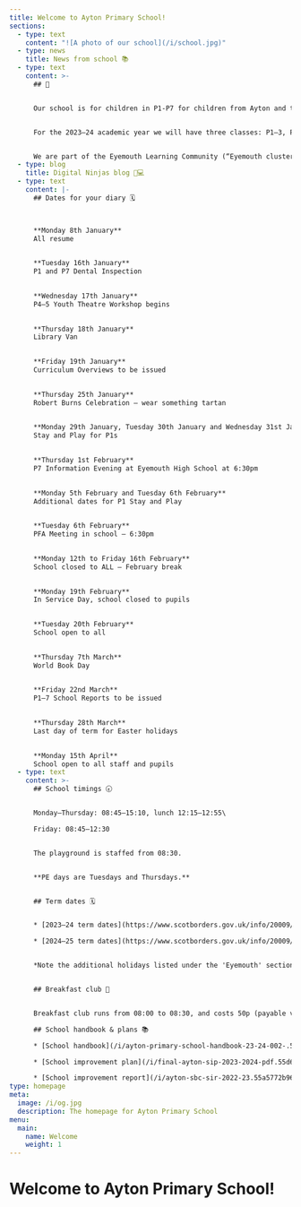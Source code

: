 ```yaml
---
title: Welcome to Ayton Primary School!
sections:
  - type: text
    content: "![A photo of our school](/i/school.jpg)"
  - type: news
    title: News from school 📚
  - type: text
    content: >-
      ## 👋


      Our school is for children in P1-P7 for children from Ayton and the surrounding area. Our interim head teacher is Mrs Horsburgh, who is the head teacher of Reston Primary School.


      For the 2023–24 academic year we will have three classes: P1–3, P4–5, and P6–7. See our [staff page](/staff) for more information.


      We are part of the Eyemouth Learning Community (“Eyemouth cluster”) – children from Ayton, Coldingham, Cockburnspath, Eyemouth and Reston primary schools move up together to Eyemouth High School.
  - type: blog
    title: Digital Ninjas blog 🥷💻
  - type: text
    content: |-
      ## Dates for your diary 🗓️

      

      **Monday 8th January**  
      All resume
      

      **Tuesday 16th January**  
      P1 and P7 Dental Inspection
      

      **Wednesday 17th January**  
      P4–5 Youth Theatre Workshop begins
      

      **Thursday 18th January**  
      Library Van
      

      **Friday 19th January**  
      Curriculum Overviews to be issued
      

      **Thursday 25th January**  
      Robert Burns Celebration — wear something tartan
      

      **Monday 29th January, Tuesday 30th January and Wednesday 31st January**  
      Stay and Play for P1s
      

      **Thursday 1st February**  
      P7 Information Evening at Eyemouth High School at 6:30pm
      

      **Monday 5th February and Tuesday 6th February**  
      Additional dates for P1 Stay and Play
      

      **Tuesday 6th February**  
      PFA Meeting in school — 6:30pm
      

      **Monday 12th to Friday 16th February**  
      School closed to ALL — February break
      

      **Monday 19th February**  
      In Service Day, school closed to pupils
      

      **Tuesday 20th February**  
      School open to all
      

      **Thursday 7th March**  
      World Book Day
      

      **Friday 22nd March**  
      P1–7 School Reports to be issued
      

      **Thursday 28th March**  
      Last day of term for Easter holidays
      

      **Monday 15th April**  
      School open to all staff and pupils
  - type: text
    content: >-
      ## School timings 🕣


      Monday–Thursday: 08:45–15:10, lunch 12:15–12:55\

      Friday: 08:45–12:30


      The playground is staffed from 08:30.


      **PE days are Tuesdays and Thursdays.**


      ## Term dates 🗓️


      * [2023–24 term dates](https://www.scotborders.gov.uk/info/20009/schools_and_learning/621/term_holiday_and_closure_dates/2)

      * [2024–25 term dates](https://www.scotborders.gov.uk/info/20009/schools_and_learning/621/term_holiday_and_closure_dates/3)


      *Note the additional holidays listed under the 'Eyemouth' section of 'Casual Holidays'*


      ## Breakfast club 🥣


      Breakfast club runs from 08:00 to 08:30, and costs 50p (payable via [ParentPay](https://www.parentpay.com)). Please make sure you receive messages from the school via email or Xpressions for any updates to the schedule.

      ## School handbook & plans 📚

      * [School handbook](/i/ayton-primary-school-handbook-23-24-002-.54cd4ff304b08d63457d51cf175d5793.pdf)

      * [School improvement plan](/i/final-ayton-sip-2023-2024-pdf.55d6c53b878b29592136ce2690c8fe54.pdf)

      * [School improvement report](/i/ayton-sbc-sir-2022-23.55a5772b96b38de31114e826d9435eea.pdf)
type: homepage
meta:
  image: /i/og.jpg
  description: The homepage for Ayton Primary School
menu:
  main:
    name: Welcome
    weight: 1
---
```

# Welcome to Ayton Primary School!
